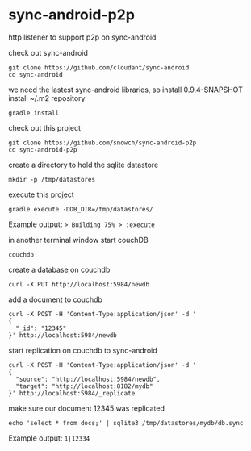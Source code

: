 # sync-android-p2p
http listener to support p2p on sync-android

check out sync-android
```
git clone https://github.com/cloudant/sync-android
cd sync-android
```

we need the lastest sync-android libraries, so
install 0.9.4-SNAPSHOT install ~/.m2 repository
```
gradle install
```

check out this project
```
git clone https://github.com/snowch/sync-android-p2p
cd sync-android-p2p
```

create a directory to hold the sqlite datastore
```
mkdir -p /tmp/datastores
```

execute this project
```
gradle execute -DDB_DIR=/tmp/datastores/
```
Example output: `> Building 75% > :execute`


in another terminal window start couchDB
```
couchdb
```

create a database on couchdb
```
curl -X PUT http://localhost:5984/newdb
```

add a document to couchdb
```
curl -X POST -H 'Content-Type:application/json' -d '
{
  "_id": "12345"
}' http://localhost:5984/newdb
```


start replication on couchdb to sync-android
```
curl -X POST -H 'Content-Type:application/json' -d '
{
  "source": "http://localhost:5984/newdb",
  "target": "http://localhost:8182/mydb"
}' http://localhost:5984/_replicate
```

make sure our document 12345 was replicated
```
echo 'select * from docs;' | sqlite3 /tmp/datastores/mydb/db.sync
```
Example output: `1|12334`

